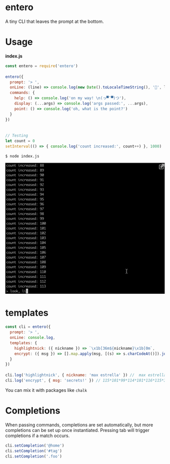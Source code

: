 # entero

A tiny CLI that leaves the prompt at the bottom.

# Usage

**index.js**
```javascript
const entero = require('entero')

entero({
  prompt: '> ',
  onLine: (line) => console.log(new Date().toLocaleTimeString(), '💬', line),
  commands: {
    help: () => console.log('on my way! \n(っ▀¯▀)つ'),
    display: (...args) => console.log('args passed:', ...args),
    point: () => console.log('oh, what is the point?')
  }
})


// Testing
let count = 0
setInterval(() => { console.log('count increased:', count++) }, 1000)

```
```
$ node index.js
```

![](entero.gif)

# templates

```javascript
const cli = entero({
  prompt: '> ',
  onLine: console.log,
  templates: {
    highlightnick: ({ nickname }) => `\x1b[36m${nickname}\x1b[0m`,
    encrypt: ({ msg }) => [].map.apply(msg, [(s) => s.charCodeAt()]).join('*')
  }
})

cli.log('highlightnick', { nickname: 'max estrella' }) //  max estrella  **cyan**
cli.log('encrypt', { msg: 'secrets!' }) // 115*101*99*114*101*116*115*33

```

You can mix it with packages like `chalk`

# Completions

When passing commands, completions are set automatically, but more completions can be set up once instantiated. Pressing tab will trigger completions if a match occurs.

```javascript
cli.setCompletion('@home')
cli.setCompletion('#tag')
cli.setCompletion('.foo')
```
